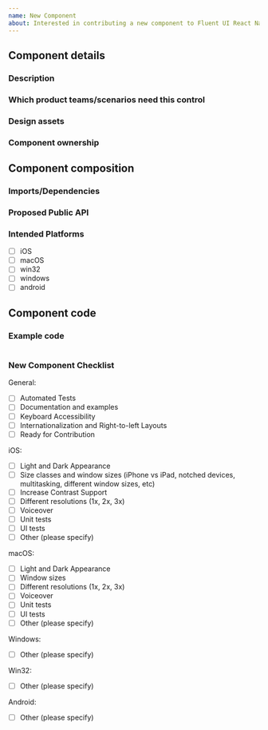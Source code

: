 ```yaml
---
name: New Component
about: Interested in contributing a new component to Fluent UI React Native? This template includes necessary information to get started, and steps to completion
---
```


<!-- Use this template for new components or new component variants -->

## Component details

### Description

<!-- fill this out -->

### Which product teams/scenarios need this control

<!-- The more teams/scenarios that would use this control the better chance it will get prioritized -->

### Design assets

<!-- Please provide links to redlines or screenshots of intended component design -->
<!-- Are you internal to Microsoft and your design isn't yet public? Please reach out to us internally via the Fluent UI Community. -->

### Component ownership

<!-- Are there one or more people who can help maintain this component over time? Who will address bugs? -->

## Component composition

### Imports/Dependencies

<!-- What dependencies will your component be using -->

### Proposed Public API

<!-- Define the proposed public API for this control -->

### Intended Platforms
- [ ] iOS
- [ ] macOS
- [ ] win32
- [ ] windows
- [ ] android

## Component code

### Example code

```javascript
```

### New Component Checklist

General:
- [ ] Automated Tests
- [ ] Documentation and examples
- [ ] Keyboard Accessibility
- [ ] Internationalization and Right-to-left Layouts
- [ ] Ready for Contribution

iOS:
- [ ] Light and Dark Appearance
- [ ] Size classes and window sizes (iPhone vs iPad, notched devices, multitasking, different window sizes, etc)
- [ ] Increase Contrast Support
- [ ] Different resolutions (1x, 2x, 3x)
- [ ] Voiceover
- [ ] Unit tests
- [ ] UI tests
- [ ] Other (please specify)

macOS:
- [ ] Light and Dark Appearance
- [ ] Window sizes
- [ ] Different resolutions (1x, 2x, 3x)
- [ ] Voiceover
- [ ] Unit tests
- [ ] UI tests
- [ ] Other (please specify)

Windows:
- [ ] Other (please specify)

Win32:
- [ ] Other (please specify)

Android:
- [ ] Other (please specify)
